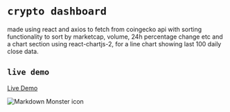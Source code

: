 # `crypto dashboard ` 
made using react and axios to fetch from coingecko api with sorting functionality to sort by marketcap, volume, 24h percentage change etc and a chart section using react-chartjs-2, for a line chart showing last 100 daily close data. 

## `live demo`
[Live Demo](https://60bcae202c642600070f1025--sad-noyce-bacdb7.netlify.app/)

<img src="https://i.ibb.co/WDFL8yd/Screenshot-2021-06-06-at-12-34-08.png"
     alt="Markdown Monster icon"
     style="float: left; margin-right: 10px;" />
